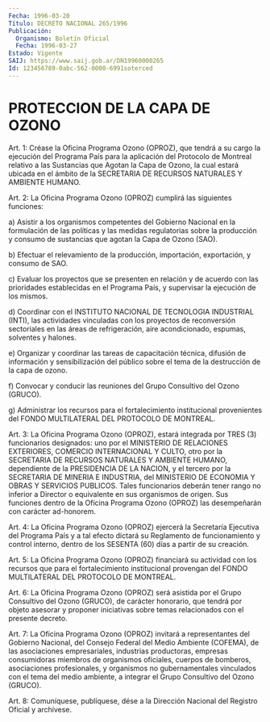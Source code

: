 ```yaml
---
Fecha: 1996-03-20
Título: DECRETO NACIONAL 265/1996
Publicación:
  Organismo: Boletín Oficial
  Fecha: 1996-03-27
Estado: Vigente
SAIJ: https://www.saij.gob.ar/DN19960000265
Id: 123456789-0abc-562-0000-6991soterced
---
```

# PROTECCION DE LA CAPA DE OZONO

<a id="1"></a>
Art. 1: Créase la Oficina Programa Ozono (OPROZ), que tendrá a su cargo la ejecución del Programa País para la aplicación del Protocolo de Montreal relativo a las Sustancias que Agotan la Capa de Ozono, la cual estará ubicada en el ámbito de la SECRETARIA DE RECURSOS NATURALES Y AMBIENTE HUMANO.

<a id="2"></a>
Art. 2: La Oficina Programa Ozono (OPROZ) cumplirá las siguientes funciones:

a) Asistir a los organismos competentes del Gobierno Nacional en la formulación de las políticas y las medidas regulatorias sobre la producción y consumo de sustancias que agotan la Capa de Ozono (SAO).

b) Efectuar el relevamiento de la producción, importación, exportación, y consumo de SAO.

c) Evaluar los proyectos que se presenten en relación y de acuerdo con las prioridades establecidas en el Programa País, y supervisar la ejecución de los mismos.

d) Coordinar con el INSTITUTO NACIONAL DE TECNOLOGIA INDUSTRIAL (INTI), las actividades vinculadas con los proyectos de reconversión sectoriales en las áreas de refrigeración, aire acondicionado, espumas, solventes y halones.

e) Organizar y coordinar las tareas de capacitación técnica, difusión de información y sensibilización del público sobre el tema de la destrucción de la capa de ozono.

f) Convocar y conducir las reuniones del Grupo Consultivo del Ozono (GRUCO).

g) Administrar los recursos para el fortalecimiento institucional provenientes del FONDO MULTILATERAL DEL PROTOCOLO DE MONTREAL.

<a id="3"></a>
Art. 3: La Oficina Programa Ozono (OPROZ), estará integrada por TRES (3) funcionarios designados: uno por el MINISTERIO DE RELACIONES EXTERIORES, COMERCIO INTERNACIONAL Y CULTO, otro por la SECRETARIA DE RECURSOS NATURALES Y AMBIENTE HUMANO, dependiente de la PRESIDENCIA DE LA NACION, y el tercero por la SECRETARIA DE MINERIA E INDUSTRIA, del MINISTERIO DE ECONOMIA Y OBRAS Y SERVICIOS PUBLICOS. Tales funcionarios deberán tener rango no inferior a Director o equivalente en sus organismos de origen. Sus funciones dentro de la Oficina Programa Ozono (OPROZ) las desempeñarán con carácter ad-honorem.

<a id="4"></a>
Art. 4: La Oficina Programa Ozono (OPROZ) ejercerá la Secretaría Ejecutiva del Programa País y a tal efecto dictará su Reglamento de funcionamiento y control interno, dentro de los SESENTA (60) días a partir de su creación.

<a id="5"></a>
Art. 5: La Oficina Programa Ozono (OPROZ) financiará su actividad con los recursos que para el fortalecimiento institucional provengan del FONDO MULTILATERAL DEL PROTOCOLO DE MONTREAL.

<a id="6"></a>
Art. 6: La Oficina Programa Ozono (OPROZ) será asistida por el Grupo Consultivo del Ozono (GRUCO), de carácter honorario, que tendrá por objeto asesorar y proponer iniciativas sobre temas relacionados con el presente decreto.

<a id="7"></a>
Art. 7: La Oficina Programa Ozono (OPROZ) invitará a representantes del Gobierno Nacional, del Consejo Federal del Medio Ambiente (COFEMA), de las asociaciones empresariales, industrias productoras, empresas consumidoras miembros de organismos oficiales, cuerpos de bomberos, asociaciones profesionales, y organismos no gubernamentales vinculados con el tema del medio ambiente, a integrar el Grupo Consultivo del Ozono (GRUCO).

<a id="8"></a>
Art. 8: Comuníquese, publíquese, dése a la Dirección Nacional del Registro Oficial y archívese.